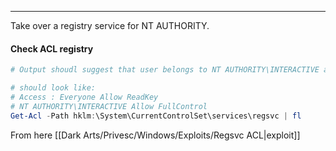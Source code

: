 -- -
Take over a registry service for NT AUTHORITY.
#### Check ACL registry
```powershell
# Output shoudl suggest that user belongs to NT AUTHORITY\INTERACTIVE and has FullControl permissions over the registry key

# should look like:
# Access : Everyone Allow ReadKey
# NT AUTHORITY\INTERACTIVE Allow FullControl
Get-Acl -Path hklm:\System\CurrentControlSet\services\regsvc | fl
```
From here [[Dark Arts/Privesc/Windows/Exploits/Regsvc ACL|exploit]]